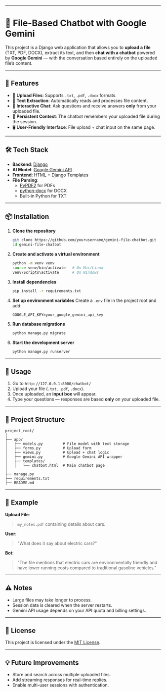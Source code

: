 
---

# 📄 File-Based Chatbot with Google Gemini

This project is a Django web application that allows you to **upload a file** (TXT, PDF, DOCX), extract its text, and then **chat with a chatbot** powered by **Google Gemini** — with the conversation based entirely on the uploaded file’s content.

---

## 🚀 Features

- 📂 **Upload Files**: Supports `.txt`, `.pdf`, `.docx` formats.
- 🧠 **Text Extraction**: Automatically reads and processes file content.
- 💬 **Interactive Chat**: Ask questions and receive answers **only** from your uploaded file.
- 🔄 **Persistent Context**: The chatbot remembers your uploaded file during the session.
- 🖥 **User-Friendly Interface**: File upload + chat input on the same page.

---

## 🛠️ Tech Stack

- **Backend**: [Django](https://www.djangoproject.com/)
- **AI Model**: [Google Gemini API](https://ai.google.dev)
- **Frontend**: HTML + Django Templates
- **File Parsing**:
  - [PyPDF2](https://pypi.org/project/PyPDF2/) for PDFs
  - [python-docx](https://pypi.org/project/python-docx/) for DOCX
  - Built-in Python for TXT

---

## 📦 Installation

1. **Clone the repository**
   ```bash
   git clone https://github.com/yourusername/gemini-file-chatbot.git
   cd gemini-file-chatbot


2. **Create and activate a virtual environment**

   ```bash
   python -m venv venv
   source venv/bin/activate   # On Mac/Linux
   venv\Scripts\activate      # On Windows
   ```

3. **Install dependencies**

   ```bash
   pip install -r requirements.txt
   ```

4. **Set up environment variables**
   Create a `.env` file in the project root and add:

   ```env
   GOOGLE_API_KEY=your_google_gemini_api_key
   ```

5. **Run database migrations**

   ```bash
   python manage.py migrate
   ```

6. **Start the development server**

   ```bash
   python manage.py runserver
   ```

---

## 📄 Usage

1. Go to `http://127.0.0.1:8000/chatbot/`
2. Upload your file (`.txt`, `.pdf`, `.docx`).
3. Once uploaded, an **input box** will appear.
4. Type your questions — responses are based **only** on your uploaded file.

---

## 📂 Project Structure

```
project_root/
│
├── app/
│   ├── models.py         # File model with text storage
│   ├── forms.py          # Upload form
│   ├── views.py          # Upload + chat logic
│   ├── gemini.py         # Google Gemini API wrapper
│   ├── templates/
│   │   └── chatbot.html  # Main chatbot page
│
├── manage.py
├── requirements.txt
├── README.md
```

---

## 📜 Example

**Upload File**:

> `my_notes.pdf` containing details about cars.

**User**:

> "What does it say about electric cars?"

**Bot**:

> "The file mentions that electric cars are environmentally friendly and have lower running costs compared to traditional gasoline vehicles."

---

## ⚠️ Notes

* Large files may take longer to process.
* Session data is cleared when the server restarts.
* Gemini API usage depends on your API quota and billing settings.

---

## 📄 License

This project is licensed under the [MIT License](LICENSE).

---

## 💡 Future Improvements

* Store and search across multiple uploaded files.
* Add streaming responses for real-time replies.
* Enable multi-user sessions with authentication.

```

